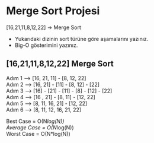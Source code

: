 # Merge Sort Projesi

[16,21,11,8,12,22] -> Merge Sort  
* Yukarıdaki dizinin sort türüne göre aşamalarını yazınız.  
* Big-O gösterimini yazınız.  

## [16,21,11,8,12,22] Merge Sort  

Adım 1 --> [16, 21, 11] - [8, 12, 22]  
Adım 2 --> [16, 21] - [11] - [8, 12] - [22]  
Adım 3 --> [16] - [21] - [11] - [8] - [12] - [22]  
Adım 4 --> [16 , 21] - [8, 11] - [12, 22]  
Adım 5 --> [8, 11, 16, 21] - [12, 22]  
Adım 6 --> [8, 11, 12, 16, 21, 22]  

Best Case = O(N*log(N))  
Average Case = O(N*log(N))  
Worst Case = O(N*log(N))  
